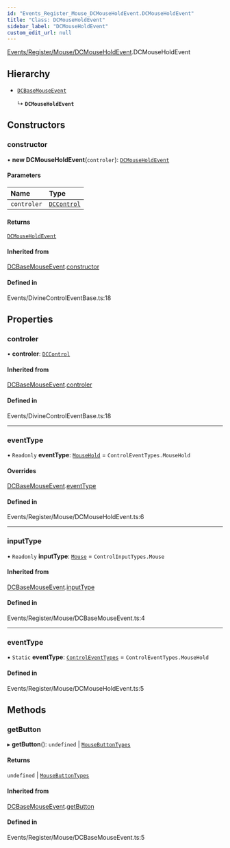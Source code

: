 ```yaml
---
id: "Events_Register_Mouse_DCMouseHoldEvent.DCMouseHoldEvent"
title: "Class: DCMouseHoldEvent"
sidebar_label: "DCMouseHoldEvent"
custom_edit_url: null
---
```


[Events/Register/Mouse/DCMouseHoldEvent](../modules/Events_Register_Mouse_DCMouseHoldEvent.md).DCMouseHoldEvent

## Hierarchy

- [`DCBaseMouseEvent`](Events_Register_Mouse_DCBaseMouseEvent.DCBaseMouseEvent.md)

  ↳ **`DCMouseHoldEvent`**

## Constructors

### constructor

• **new DCMouseHoldEvent**(`controler`): [`DCMouseHoldEvent`](Events_Register_Mouse_DCMouseHoldEvent.DCMouseHoldEvent.md)

#### Parameters

| Name | Type |
| :------ | :------ |
| `controler` | [`DCControl`](Controls_DCControl.DCControl.md) |

#### Returns

[`DCMouseHoldEvent`](Events_Register_Mouse_DCMouseHoldEvent.DCMouseHoldEvent.md)

#### Inherited from

[DCBaseMouseEvent](Events_Register_Mouse_DCBaseMouseEvent.DCBaseMouseEvent.md).[constructor](Events_Register_Mouse_DCBaseMouseEvent.DCBaseMouseEvent.md#constructor)

#### Defined in

Events/DivineControlEventBase.ts:18

## Properties

### controler

• **controler**: [`DCControl`](Controls_DCControl.DCControl.md)

#### Inherited from

[DCBaseMouseEvent](Events_Register_Mouse_DCBaseMouseEvent.DCBaseMouseEvent.md).[controler](Events_Register_Mouse_DCBaseMouseEvent.DCBaseMouseEvent.md#controler)

#### Defined in

Events/DivineControlEventBase.ts:18

___

### eventType

• `Readonly` **eventType**: [`MouseHold`](../enums/Events_Event_types.ControlEventTypes.md#mousehold) = `ControlEventTypes.MouseHold`

#### Overrides

[DCBaseMouseEvent](Events_Register_Mouse_DCBaseMouseEvent.DCBaseMouseEvent.md).[eventType](Events_Register_Mouse_DCBaseMouseEvent.DCBaseMouseEvent.md#eventtype)

#### Defined in

Events/Register/Mouse/DCMouseHoldEvent.ts:6

___

### inputType

• `Readonly` **inputType**: [`Mouse`](../enums/Controls_Control_types.ControlInputTypes.md#mouse) = `ControlInputTypes.Mouse`

#### Inherited from

[DCBaseMouseEvent](Events_Register_Mouse_DCBaseMouseEvent.DCBaseMouseEvent.md).[inputType](Events_Register_Mouse_DCBaseMouseEvent.DCBaseMouseEvent.md#inputtype)

#### Defined in

Events/Register/Mouse/DCBaseMouseEvent.ts:4

___

### eventType

▪ `Static` **eventType**: [`ControlEventTypes`](../enums/Events_Event_types.ControlEventTypes.md) = `ControlEventTypes.MouseHold`

#### Defined in

Events/Register/Mouse/DCMouseHoldEvent.ts:5

## Methods

### getButton

▸ **getButton**(): `undefined` \| [`MouseButtonTypes`](../modules/Controls_Control_types.md#mousebuttontypes)

#### Returns

`undefined` \| [`MouseButtonTypes`](../modules/Controls_Control_types.md#mousebuttontypes)

#### Inherited from

[DCBaseMouseEvent](Events_Register_Mouse_DCBaseMouseEvent.DCBaseMouseEvent.md).[getButton](Events_Register_Mouse_DCBaseMouseEvent.DCBaseMouseEvent.md#getbutton)

#### Defined in

Events/Register/Mouse/DCBaseMouseEvent.ts:5
